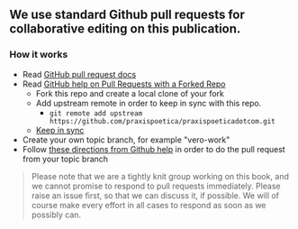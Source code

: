 ## We use standard Github pull requests for collaborative editing on this publication.

### How it works

* Read [GitHub pull request docs](https://help.github.com/articles/about-pull-requests/)
* Read [GitHub help on Pull Requests with a Forked Repo](https://help.github.com/articles/fork-a-repo/)
    * Fork this repo and create a local clone of your fork
    * Add upstream remote in order to keep in sync with this repo.
        * `git remote add upstream https://github.com/praxispoetica/praxispoeticadotcom.git`
    * [Keep in sync](https://help.github.com/articles/syncing-a-fork/) 
* Create your own topic branch, for example "vero-work"
* Follow [these directions from Github help](https://help.github.com/articles/creating-a-pull-request-from-a-fork/) in order to do the pull request from your topic branch

> Please note that we are a tightly knit group working on this book, and we cannot promise to respond to pull requests immediately. Please raise an issue first, so that we can discuss it, if possible. We will of course make every effort in all cases to respond as soon as we possibly can.
